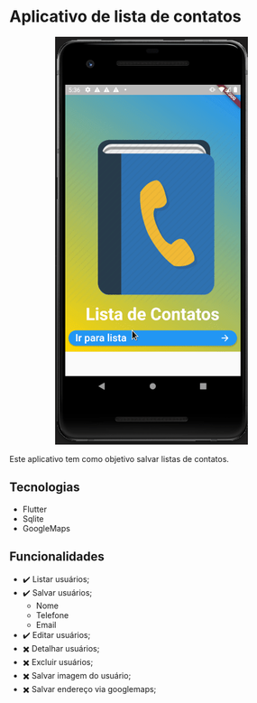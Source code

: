 # Aplicativo de lista de contatos

<div style="text-align:center"><img src="images/demostrativo_app.gif" /></div>

Este aplicativo tem como objetivo salvar listas de contatos.

## Tecnologias

- Flutter
- Sqlite
- GoogleMaps

## Funcionalidades

* :heavy_check_mark: Listar usuários;
* :heavy_check_mark: Salvar usuários;
  - Nome
  - Telefone
  - Email 
*  :heavy_check_mark: Editar usuários;
*  :heavy_multiplication_x: Detalhar usuários;
*  :heavy_multiplication_x: Excluir usuários;
*  :heavy_multiplication_x: Salvar imagem do usuário;
*  :heavy_multiplication_x: Salvar endereço via googlemaps;
